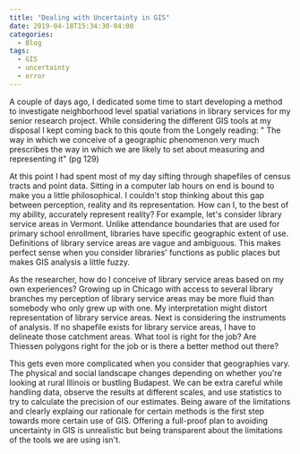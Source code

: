 ```yaml
---
title: "Dealing with Uncertainty in GIS"
date: 2019-04-18T15:34:30-04:00
categories:
  - Blog
tags:
  - GIS
  - uncertainty
  - error 
---
```


A couple of days ago, I dedicated some time to start developing a method to investigate neighborhood level spatial variations in library services for my senior research project. While considering the different GIS tools at my disposal I kept coming back to this qoute from the Longely reading: 
" The way in which we conceive of a geographic phenomenon very much prescribes the way in which we are likely to set about measuring and representing it" (pg 129)

At this point I had spent most of my day sifting through shapefiles of census tracts and point data. Sitting in a computer lab hours on end is bound to make you a little philosophical. I couldn't stop thinking about this gap between perception, reality and its representation. How can I, to the best of my ability, accurately represent reality? For example, let's consider library service areas in Vermont. Unlike attendance boundaries that are used for primary school enrollment, libraries have specific geographic extent of use. Definitions of library service areas are vague and ambiguous. This makes perfect sense when you consider libraries' functions as public places but makes GIS analysis a little fuzzy. 

As the researcher, how do I conceive of library service areas based on my own experiences? Growing up in Chicago with access to several library branches my perception of library service areas may be more fluid than somebody who only grew up with one. My interpretation might distort representation of library service areas. Next is considering the instruments of analysis. If no shapefile exists for library service areas, I have to delineate those catchment areas. What tool is right for the job? Are Thiessen polygons right for the job or is there a better method out there? 

This gets even more complicated when you consider that geographies vary. The physical and social landscape changes depending on whether you're looking at rural Illinois or bustling Budapest. We can be extra careful while handling data, observe the results at different scales, and use statistics to try to calculate the precision of our estimates. Being aware of the limitations and clearly explaing our rationale for certain methods is the first step towards more certain use of GIS. Offering a full-proof plan to avoiding uncertainty in GIS is unrealistic but being transparent about the limitations of the tools we are using isn't. 
